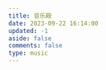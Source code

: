 ```yaml
---
title: 音乐殿
date: 2023-09-22 16:14:00 
updated: -1 
aside: false
comments: false
type: music
---
```

